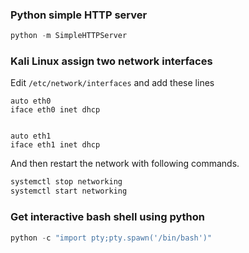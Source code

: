 ### Python simple HTTP server
```Python
python -m SimpleHTTPServer 
```
### Kali Linux assign two network interfaces
Edit `/etc/network/interfaces` and add these lines
```
auto eth0 
iface eth0 inet dhcp 
 
 
auto eth1 
iface eth1 inet dhcp 

```
And then restart the network with following commands.
```bash
systemctl stop networking 
systemctl start networking 
```
### Get interactive bash shell using python
```Python
python -c "import pty;pty.spawn('/bin/bash')"
```

